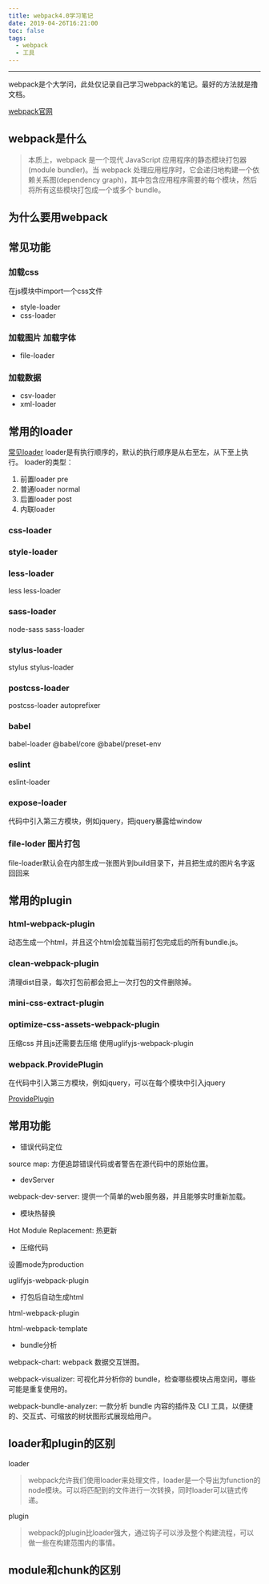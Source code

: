 ```yaml
---
title: webpack4.0学习笔记
date: 2019-04-26T16:21:00
toc: false
tags: 
  - webpack
  - 工具
---
```

----


webpack是个大学问，此处仅记录自己学习webpack的笔记。最好的方法就是撸文档。

[webpack官网](https://www.webpackjs.com/)

## webpack是什么

> 本质上，webpack 是一个现代 JavaScript 应用程序的静态模块打包器(module bundler)。当 webpack 处理应用程序时，它会递归地构建一个依赖关系图(dependency graph)，其中包含应用程序需要的每个模块，然后将所有这些模块打包成一个或多个 bundle。

## 为什么要用webpack


## 常见功能

### 加载css 

在js模块中import一个css文件

- style-loader
- css-loader

### 加载图片 加载字体

- file-loader

### 加载数据

- csv-loader
- xml-loader



## 常用的loader

[常见loader](https://www.webpackjs.com/loaders/)
loader是有执行顺序的，默认的执行顺序是从右至左，从下至上执行。
loader的类型：

1. 前置loader pre
2. 普通loader normal
3. 后置loader post
4. 内联loader

### css-loader

### style-loader

### less-loader

less less-loader

### sass-loader

node-sass sass-loader

### stylus-loader

stylus stylus-loader

### postcss-loader

postcss-loader autoprefixer

### babel

babel-loader @babel/core @babel/preset-env

### eslint

eslint-loader 

### expose-loader

代码中引入第三方模块，例如jquery，把jquery暴露给window

### file-loder 图片打包

file-loader默认会在内部生成一张图片到build目录下，并且把生成的图片名字返回回来

## 常用的plugin

### html-webpack-plugin

动态生成一个html，并且这个html会加载当前打包完成后的所有bundle.js。

### clean-webpack-plugin

清理dist目录，每次打包前都会把上一次打包的文件删除掉。

### mini-css-extract-plugin

### optimize-css-assets-webpack-plugin

压缩css 并且js还需要去压缩 使用uglifyjs-webpack-plugin

### webpack.ProvidePlugin 

在代码中引入第三方模块，例如jquery，可以在每个模块中引入jquery

[ProvidePlugin](https://webpack.docschina.org/plugins/provide-plugin/)

## 常用功能

- 错误代码定位

source map: 方便追踪错误代码或者警告在源代码中的原始位置。

- devServer

webpack-dev-server: 提供一个简单的web服务器，并且能够实时重新加载。

- 模块热替换

Hot Module Replacement: 热更新

- 压缩代码

设置mode为production

uglifyjs-webpack-plugin

- 打包后自动生成html

html-webpack-plugin 

html-webpack-template

- bundle分析

webpack-chart: webpack 数据交互饼图。

webpack-visualizer: 可视化并分析你的 bundle，检查哪些模块占用空间，哪些可能是重复使用的。

webpack-bundle-analyzer: 一款分析 bundle 内容的插件及 CLI 工具，以便捷的、交互式、可缩放的树状图形式展现给用户。


## loader和plugin的区别

loader

>webpack允许我们使用loader来处理文件，loader是一个导出为function的node模块。可以将匹配到的文件进行一次转换，同时loader可以链式传递。

plugin 

> webpack的plugin比loader强大，通过钩子可以涉及整个构建流程，可以做一些在构建范围内的事情。

## module和chunk的区别
